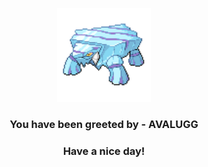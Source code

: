 <p align="center">
            <img src="https://raw.githubusercontent.com/PokeAPI/sprites/master/sprites/pokemon/713.png" width="150" height="150">
          </p>
          <h3 align="center">You have been greeted by - <b>AVALUGG</b></h3>
          <h3 align="center">Have a nice day!</h3>
